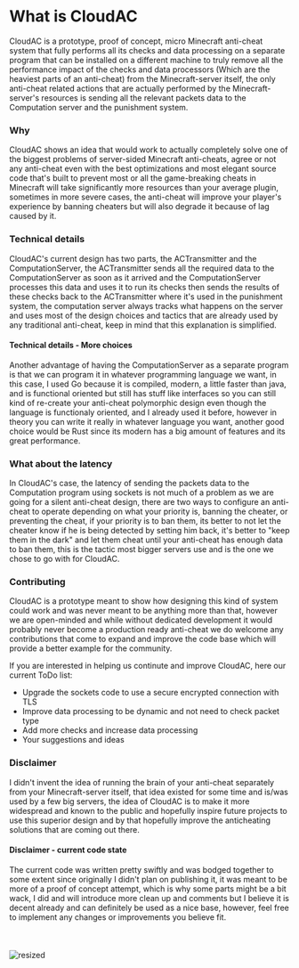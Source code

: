 # What is CloudAC
CloudAC is a prototype, proof of concept, micro Minecraft anti-cheat system that fully performs all its checks and data processing on a separate program that can be installed on a different machine to truly remove all the performance impact of the checks and data processors (Which are the heaviest parts of an anti-cheat) from the Minecraft-server itself, the only anti-cheat related actions that are actually performed by the Minecraft-server's resources is sending all the relevant packets data to the Computation server and the punishment system.

### Why
CloudAC shows an idea that would work to actually completely solve one of the biggest problems of server-sided Minecraft anti-cheats, agree or not any anti-cheat even with the best optimizations and most elegant source code that's built to prevent most or all the game-breaking cheats in Minecraft will take significantly more resources than your average plugin, sometimes in more severe cases, the anti-cheat will improve your player's experience by banning cheaters but will also degrade it because of lag caused by it.

### Technical details
CloudAC's current design has two parts, the ACTransmitter and the ComputationServer, the ACTransmitter sends all the required data to the ComputationServer as soon as it arrived and the ComputationServer processes this data and uses it to run its checks then sends the results of these checks back to the ACTransmitter where it's used in the punishment system, the computation server always tracks what happens on the server and uses most of the design choices and tactics that are already used by any traditional anti-cheat, keep in mind that this explanation is simplified. 

#### Technical details - More choices
Another advantage of having the ComputationServer as a separate program is that we can program it in whatever programming language we want, in this case, I used Go because it is compiled, modern, a little faster than java, and is functional oriented but still has stuff like interfaces so you can still kind of re-create your anti-cheat polymorphic design even though the language is functionaly oriented, and I already used it before, however in theory you can write it really in whatever language you want, another good choice would be Rust since its modern has a big amount of features and its great performance.

### What about the latency
In CloudAC's case, the latency of sending the packets data to the Computation program using sockets is not much of a problem as we are going for a silent anti-cheat design, there are two ways to configure an anti-cheat to operate depending on what your priority is, banning the cheater, or preventing the cheat, if your priority is to ban them, its better to not let the cheater know if he is being detected by setting him back, it's better to "keep them in the dark" and let them cheat until your anti-cheat has enough data to ban them, this is the tactic most bigger servers use and is the one we chose to go with for CloudAC.

### Contributing
CloudAC is a prototype meant to show how designing this kind of system could work and was never meant to be anything more than that, however we are open-minded and while without dedicated development it would probably never become a production ready anti-cheat we do welcome any contributions that come to expand and improve the code base which will provide a better example for the community.

If you are interested in helping us continute and improve CloudAC,
here our current ToDo list:
- Upgrade the sockets code to use a secure encrypted connection with TLS
- Improve data processing to be dynamic and not need to check packet type
- Add more checks and increase data processing
- Your suggestions and ideas

### Disclaimer
I didn't invent the idea of running the brain of your anti-cheat separately from your Minecraft-server itself, that idea existed for some time and is/was used by a few big servers, the idea of CloudAC is to make it more widespread and known to the public and hopefully inspire future projects to use this superior design and by that hopefully improve the anticheating solutions that are coming out there.

#### Disclaimer - current code state
The current code was written pretty swiftly and was bodged together to some extent since originally I didn't plan on publishing it, it was meant to be more of a proof of concept attempt, which is why some parts might be a bit wack, I did and will introduce more clean up and comments but I believe it is decent already and can definitely be used as a nice base, however, feel free to implement any changes or improvements you believe fit.
<br/><br/>
<br/><br/>
![resized](https://user-images.githubusercontent.com/24839815/174480405-35d2422c-f1b8-4035-a7c2-ff34a2cfb89a.png)
